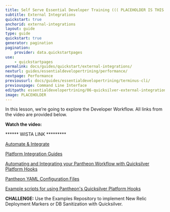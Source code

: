 ```yaml
---
title: Self Serve Essential Developer Training ((( PLACEHOLDER IS THIS THE NAME???)))
subtitle: External Integrations
quickstart: true
anchorid: external-integrations
layout: guide
type: guide
quickstart: true
generator: pagination
pagination:
    provider: data.quickstartpages
use:
    - quickstartpages
permalink: docs/guides/quickstart/external-integrations/
nexturl: guides/essentialdevelopertrining/performance/
nextpage: Performance
previousurl: docs/guides/essentialdevelopertrining/terminus-cli/
previouspage: Command Line Interface
editpath: essentialdevelopertrining/06-quicksilver-external-integrations.md
image: PLACEHOLDER
---
```


In this lesson, we’re going to explore the Developer Workflow.
All links from the video are provided below.

**Watch the video:**

******  WISTA LINK  *********

[Automate & Integrate](https://pantheon.io/docs/automate/)

[Platform Integration Guides](https://pantheon.io/docs/guides/)

[Automating and Integrating your Pantheon Workflow with Quicksilver Platform Hooks](https://pantheon.io/docs/quicksilver/)

[Pantheon YAML Configuration Files](https://pantheon.io/docs/pantheon-yml/)

[Example scripts for using Pantheon's Quicksilver Platform Hooks](https://github.com/pantheon-systems/quicksilver-examples/)

**CHALLENGE:**
Use the Examples Repository to implement New Relic Deployment Markers or DB Sanitization with Quicksilver.

